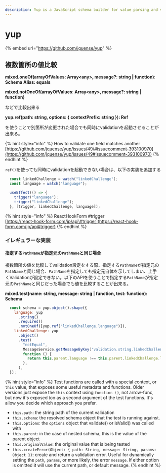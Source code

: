 ```yaml
---
description: Yup is a JavaScript schema builder for value parsing and validation.
---
```


# yup

{% embed url="https://github.com/jquense/yup" %}

## 複数箇所の値比較

**mixed.oneOf\(arrayOfValues: Array&lt;any&gt;, message?: string \| function\): Schema Alias: equals**

**mixed.notOneOf\(arrayOfValues: Array&lt;any&gt;, message?: string \| function\)**

などで比較出来る

**yup.ref\(path: string, options: { contextPrefix: string }\): Ref**

を使うことで別箇所が変更された場合でも同時にvalidationを起動させることが出来る。

{% hint style="info" %}
How to validate one field matches another   
[https://github.com/jquense/yup/issues/49\#issuecomment-393100970](https://github.com/jquense/yup/issues/49#issuecomment-393100970)
{% endhint %}

`ref()`を使っても同時にvalidationを起動できない場合は、以下の実装を追加する

```javascript
  const linkedChallenge = watch("linkedChallenge");
  const language = watch("language");

  useEffect(() => {
    trigger("language");
    trigger("linkedChallenge");
  }, [trigger, linkedChallenge, language]);
```

{% hint style="info" %}
ReactHookForm \#trigger  
[https://react-hook-form.com/jp/api\#trigger](https://react-hook-form.com/jp/api#trigger)
{% endhint %}

### イレギュラーな実装

#### 指定する`PathName`が指定元の`PathName`と同じ場合

複数箇所の値を比較してvalidation設定をする際、指定する`PathName`が指定元の`PathName`と同じ場合、`PathName`を指定しても指定元自体を示してしまい、上手くValidationが設定できない。以下のAPIを使うことで指定する`PathName`が指定元の`PathName`と同じだった場合でも値を比較することが出来る。

**mixed.test\(name: string, message: string \| function, test: function\): Schema**

```javascript
  const schema = yup.object().shape({
    language: yup
      .string()
      .required()
      .notOneOf([yup.ref("linkedChallenge.language")]),
    linkedChallenge: yup
      .object()
      .test(
        "notEqual",
        MessageService.getMessageByKey("validation.string.linkedChallenge"),
        function () {
          return this.parent.language !== this.parent.linkedChallenge.language;
        },
      ),
  });
```

{% hint style="info" %}
Test functions are called with a special context, or `this` value, that exposes some useful metadata and functions. Older versions just expose the `this` context using `function ()`, not arrow-func, but now it's exposed too as a second argument of the test functions. It's allow you decide which approach you prefer.

* `this.path`: the string path of the current validation
* `this.schema`: the resolved schema object that the test is running against.
* `this.options`: the `options` object that validate\(\) or isValid\(\) was called with
* `this.parent`: in the case of nested schema, this is the value of the parent object
* `this.originalValue`: the original value that is being tested
* `this.createError(Object: { path: String, message: String, params: Object })`: create and return a validation error. Useful for dynamically setting the `path`, `params`, or more likely, the error `message`. If either option is omitted it will use the current path, or default message.
{% endhint %}



